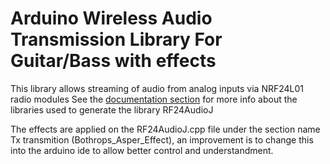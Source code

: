 # Arduino Wireless Audio Transmission Library For Guitar/Bass with effects
  
This library allows streaming of audio from analog inputs via NRF24L01 radio modules
See the [documentation section](http://tmrh20.github.io/) for more info about the libraries used to generate the library RF24AudioJ
  
The effects are applied on the RF24AudioJ.cpp file under the section name Tx transmition (Bothrops_Asper_Effect), an improvement is to change this into the arduino ide to allow better control and understandment.

